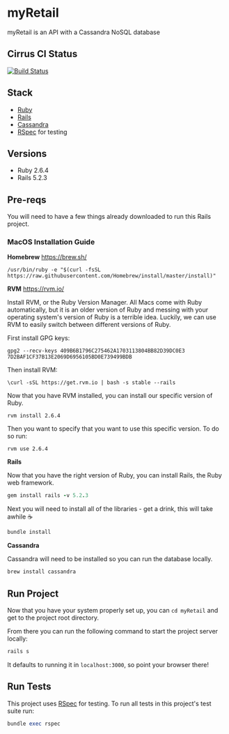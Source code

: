 # myRetail
myRetail is an API with a Cassandra NoSQL database

## Cirrus CI Status
[![Build Status](https://api.cirrus-ci.com/github/StabbyMcDuck/myRetail.svg)](https://cirrus-ci.com/github/StabbyMcDuck/myRetail)


## Stack
* [Ruby](https://www.ruby-lang.org/en/)
* [Rails](https://rubyonrails.org/)
* [Cassandra](http://cassandra.apache.org/)
* [RSpec](https://rspec.info/) for testing

## Versions
* Ruby 2.6.4
* Rails 5.2.3

## Pre-reqs
You will need to have a few things already downloaded to run this Rails project.

### MacOS Installation Guide

**Homebrew** https://brew.sh/ 

```
/usr/bin/ruby -e "$(curl -fsSL https://raw.githubusercontent.com/Homebrew/install/master/install)"
```

**RVM** https://rvm.io/

Install RVM, or the Ruby Version Manager. All Macs come with Ruby automatically, but it is an older version of Ruby
and messing with your operating system's version of Ruby is a terrible idea.  Luckily, we can use RVM to easily switch 
between different versions of Ruby. 

First install GPG keys:
```
gpg2 --recv-keys 409B6B1796C275462A1703113804BB82D39DC0E3 7D2BAF1CF37B13E2069D6956105BD0E739499BDB
```

Then install RVM: 
```
\curl -sSL https://get.rvm.io | bash -s stable --rails
```

Now that you have RVM installed, you can install our specific version of Ruby.

```
rvm install 2.6.4
```

Then you want to specify that you want to use this specific version. To do so run:

```
rvm use 2.6.4
```
**Rails**

Now that you have the right version of Ruby, you can install Rails, the Ruby web framework. 

```ruby
gem install rails -v 5.2.3
```

Next you will need to install all of the libraries - get a drink, this will take awhile ☕️

```ruby
bundle install
```

**Cassandra**

Cassandra will need to be installed so you can run the database locally.  

```ruby
brew install cassandra
```

## Run Project

Now that you have your system properly set up, you can `cd myRetail` and get to the project root directory.

From there you can run the following command to start the project server locally:

```ruby
rails s
```

It defaults to running it in `localhost:3000`, so point your browser there!

## Run Tests

This project uses [RSpec](https://rspec.info/) for testing. To run all tests in this project's test suite run:

```ruby
bundle exec rspec
```
